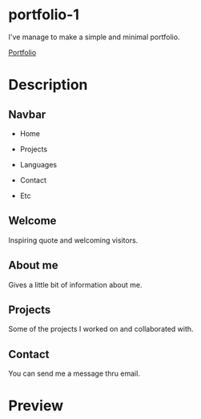 # portfolio-1

I've manage to make a simple and minimal portfolio.


[Portfolio](https://jnm8787.github.io/portfolio-1/)

# Description

## Navbar

* Home

* Projects

* Languages

* Contact

* Etc

## Welcome

Inspiring quote and welcoming visitors.

## About me 

Gives a little bit of information about me.

## Projects

Some of the projects I worked on and collaborated with.

## Contact 

You can send me a message thru email.

# Preview 

